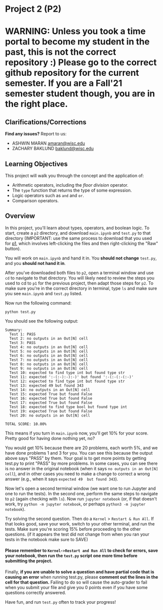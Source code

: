 # Project 2 (P2)

# WARNING: Unless you took a time portal to become my student in the past, this is not the correct repository :) Please go to the correct github repository for the current semester. If you are a Fall'21 semester student though, you are in the right place.

## Clarifications/Corrections

**Find any issues?** Report to us:

- ASHWIN MARAN <amaran@wisc.edu>
- ZACHARY BAKLUND <baklund@wisc.edu>

## Learning Objectives

This project will walk you through the concept and the application of:
- Arithmetic operators, including the *floor division* operator.
- The `type` function that returns the type of some expression.
- Logic operators such as `and` and `or`.
- Comparison operators.

## Overview

In this project, you'll learn about types, operators, and boolean
logic.  To start, create a `p2` directory, and download `main.ipynb`
and `test.py` to that directory (IMPORTANT: use the same process to
download that you used for [p1](https://github.com/msyamkumar/cs220-f21-projects/tree/main/p1#step-1-download-project-files), 
which involves left-clicking the files
and then right-clicking the "Raw" button).

You will work on `main.ipynb` and hand it in. You **should not change**
`test.py`, and you **should not hand it in**.

After you've downloaded both files to `p2`, open a terminal window and
use `cd` to navigate to that directory. You will likely need to
review the steps you used to cd to `p1` for the previous project, then
adapt those steps for `p2`. To make sure you're in the correct
directory in terminal, type `ls` and make sure you see `main.ipynb`
and `test.py` listed.

Now run the following command:

```
python test.py
```

You should see the following output:

```
Summary:
  Test 1: PASS
  Test 2: no outputs in an Out[N] cell
  Test 3: PASS
  Test 4: no outputs in an Out[N] cell
  Test 5: no outputs in an Out[N] cell
  Test 6: no outputs in an Out[N] cell
  Test 7: no outputs in an Out[N] cell
  Test 8: no outputs in an Out[N] cell
  Test 9: no outputs in an Out[N] cell
  Test 10: expected to find type int but found type str
  Test 11: expected ':-(:-):-):-)' but found ':-(:-(:-(:-)'
  Test 12: expected to find type int but found type str
  Test 13: expected 49 but found 343
  Test 14: no outputs in an Out[N] cell
  Test 15: expected True but found False
  Test 16: expected True but found False
  Test 17: expected True but found False
  Test 18: expected to find type bool but found type int
  Test 19: expected True but found False
  Test 20: no outputs in an Out[N] cell

TOTAL SCORE: 10.00%

```

This means if you turn in `main.ipynb` now, you'll get 10% for your score.
Pretty good for having done nothing yet, no?

You would get 10% because there are 20 problems, each worth 5%, and we
have done problems 1 and 3 for you.  You can see this because the
output above says "PASS" by them.  Your goal is to get more points by
getting test.py to print "PASS" by more problems.  In some cases, you
can see there is no answer in the original notebook (when it says `no
outputs in an Out[N] cell`), and in other cases you need to make a
change to correct a wrong answer (e.g., when it says `expected 49 
but found 343`).

Now let's open a second terminal window (we want one to run Jupyter
and one to run the tests).  In the second one, perform the same steps
to navigate to `p2` (again checking with `ls`).  Now run `jupyter
notebook` (or, if that doesn't work, try `python -m jupyter
notebook`, or perhaps `python3 -m jupyter notebook`).

Try solving the second question.  Then do a `Kernel` > `Restart & Run
All`.  If that looks good, save your work, switch to your other
terminal, and run the tests.  Make sure you're scoring 15% before
proceeding to the other questions. (if it appears the test did not 
change from when you ran your tests in the notebook make sure to SAVE)

#### Please remember to `Kernel->Restart and Run All` to check for errors, save your notebook, then run the `test.py` script one more time before submitting the project.

Finally, __if you are unable to solve a question and have partial code that is causing an error__
when running test.py, please __comment out the lines in the cell for that question.__
Failing to do so will cause the auto-grader to fail when you submit your file
and give you 0 points even if you have some questions correctly answered.

Have fun, and run `test.py` often to track your progress!

